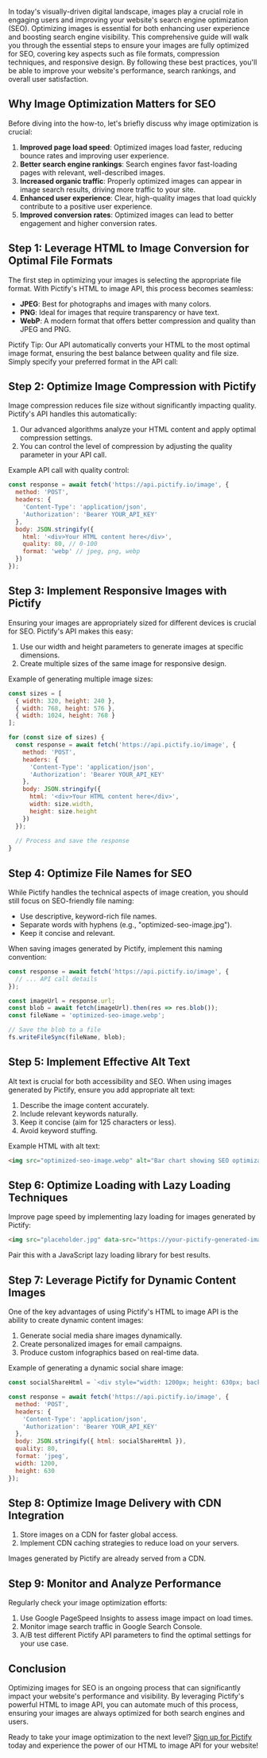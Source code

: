 In today's visually-driven digital landscape, images play a crucial role in engaging users and improving your website's search engine optimization (SEO). Optimizing images is essential for both enhancing user experience and boosting search engine visibility. This comprehensive guide will walk you through the essential steps to ensure your images are fully optimized for SEO, covering key aspects such as file formats, compression techniques, and responsive design. By following these best practices, you'll be able to improve your website's performance, search rankings, and overall user satisfaction.

## Why Image Optimization Matters for SEO

Before diving into the how-to, let's briefly discuss why image optimization is crucial:

1. **Improved page load speed**: Optimized images load faster, reducing bounce rates and improving user experience.
2. **Better search engine rankings**: Search engines favor fast-loading pages with relevant, well-described images.
3. **Increased organic traffic**: Properly optimized images can appear in image search results, driving more traffic to your site.
4. **Enhanced user experience**: Clear, high-quality images that load quickly contribute to a positive user experience.
5. **Improved conversion rates**: Optimized images can lead to better engagement and higher conversion rates.

## Step 1: Leverage HTML to Image Conversion for Optimal File Formats

The first step in optimizing your images is selecting the appropriate file format. With Pictify's HTML to image API, this process becomes seamless:

- **JPEG**: Best for photographs and images with many colors.
- **PNG**: Ideal for images that require transparency or have text.
- **WebP**: A modern format that offers better compression and quality than JPEG and PNG.

Pictify Tip: Our API automatically converts your HTML to the most optimal image format, ensuring the best balance between quality and file size. Simply specify your preferred format in the API call:

## Step 2: Optimize Image Compression with Pictify

Image compression reduces file size without significantly impacting quality. Pictify's API handles this automatically:

1. Our advanced algorithms analyze your HTML content and apply optimal compression settings.
2. You can control the level of compression by adjusting the quality parameter in your API call.

Example API call with quality control:


```javascript
const response = await fetch('https://api.pictify.io/image', {
  method: 'POST',
  headers: {
    'Content-Type': 'application/json',
    'Authorization': 'Bearer YOUR_API_KEY'
  },
  body: JSON.stringify({ 
    html: '<div>Your HTML content here</div>',
    quality: 80, // 0-100
    format: 'webp' // jpeg, png, webp
  })
});
```


## Step 3: Implement Responsive Images with Pictify

Ensuring your images are appropriately sized for different devices is crucial for SEO. Pictify's API makes this easy:

1. Use our width and height parameters to generate images at specific dimensions.
2. Create multiple sizes of the same image for responsive design.

Example of generating multiple image sizes:


```javascript
const sizes = [
  { width: 320, height: 240 },
  { width: 768, height: 576 },
  { width: 1024, height: 768 }
];

for (const size of sizes) {
  const response = await fetch('https://api.pictify.io/image', {
    method: 'POST',
    headers: {
      'Content-Type': 'application/json',
      'Authorization': 'Bearer YOUR_API_KEY'
    },
    body: JSON.stringify({
      html: '<div>Your HTML content here</div>',
      width: size.width,
      height: size.height
    })
  });
  
  // Process and save the response
}
```

## Step 4: Optimize File Names for SEO

While Pictify handles the technical aspects of image creation, you should still focus on SEO-friendly file naming:

- Use descriptive, keyword-rich file names.
- Separate words with hyphens (e.g., "optimized-seo-image.jpg").
- Keep it concise and relevant.

When saving images generated by Pictify, implement this naming convention:

```javascript
const response = await fetch('https://api.pictify.io/image', {
  // ... API call details
});

const imageUrl = response.url;
const blob = await fetch(imageUrl).then(res => res.blob());
const fileName = 'optimized-seo-image.webp';

// Save the blob to a file
fs.writeFileSync(fileName, blob);
```

## Step 5: Implement Effective Alt Text

Alt text is crucial for both accessibility and SEO. When using images generated by Pictify, ensure you add appropriate alt text:

1. Describe the image content accurately.
2. Include relevant keywords naturally.
3. Keep it concise (aim for 125 characters or less).
4. Avoid keyword stuffing.

Example HTML with alt text:

```html
<img src="optimized-seo-image.webp" alt="Bar chart showing SEO optimization results">
```

## Step 6: Optimize Loading with Lazy Loading Techniques

Improve page speed by implementing lazy loading for images generated by Pictify:

```html
<img src="placeholder.jpg" data-src="https://your-pictify-generated-image-url.webp" class="lazy" alt="Description of image">
```

Pair this with a JavaScript lazy loading library for best results.

## Step 7: Leverage Pictify for Dynamic Content Images

One of the key advantages of using Pictify's HTML to image API is the ability to create dynamic content images:

1. Generate social media share images dynamically.
2. Create personalized images for email campaigns.
3. Produce custom infographics based on real-time data.

Example of generating a dynamic social share image:

```javascript
const socialShareHtml = `<div style="width: 1200px; height: 630px; background-color: #f0f0f0; display: flex; justify-content: center; align-items: center;"> <h1 style="font-size: 48px; color: #333;">${articleTitle}</h1> </div>`;

const response = await fetch('https://api.pictify.io/image', {
  method: 'POST',
  headers: {
    'Content-Type': 'application/json',
    'Authorization': 'Bearer YOUR_API_KEY'
  },
  body: JSON.stringify({ html: socialShareHtml }),
  quality: 80,
  format: 'jpeg',
  width: 1200,
  height: 630
});
```

## Step 8: Optimize Image Delivery with CDN Integration


1. Store images on a CDN for faster global access.
2. Implement CDN caching strategies to reduce load on your servers.

Images generated by Pictify are already served from a CDN.

## Step 9: Monitor and Analyze Performance

Regularly check your image optimization efforts:

1. Use Google PageSpeed Insights to assess image impact on load times.
2. Monitor image search traffic in Google Search Console.
3. A/B test different Pictify API parameters to find the optimal settings for your use case.


## Conclusion

Optimizing images for SEO is an ongoing process that can significantly impact your website's performance and visibility. By leveraging Pictify's powerful HTML to image API, you can automate much of this process, ensuring your images are always optimized for both search engines and users.

Ready to take your image optimization to the next level? [Sign up for Pictify](https://pictify.io/signup) today and experience the power of our HTML to image API for your website!
